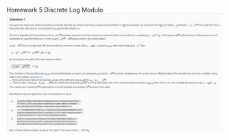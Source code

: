 Homework 5 Discrete Log Modulo
![](https://github.com/bailan0506/Cryptography-I/blob/master/hw5_Discrete_Log_Modulo/Question.jpg?raw=true)
